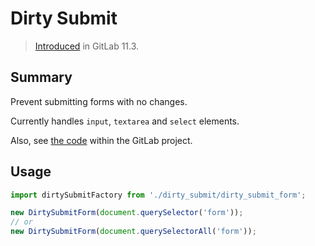 # Dirty Submit

> [Introduced](https://gitlab.com/gitlab-org/gitlab-foss/merge_requests/21115) in GitLab 11.3.

## Summary

Prevent submitting forms with no changes.

Currently handles `input`, `textarea` and `select` elements.

Also, see [the code](https://gitlab.com/gitlab-org/gitlab/blob/master/app/assets/javascripts/dirty_submit/)
within the GitLab project.

## Usage

```js
import dirtySubmitFactory from './dirty_submit/dirty_submit_form';

new DirtySubmitForm(document.querySelector('form'));
// or
new DirtySubmitForm(document.querySelectorAll('form'));
```
